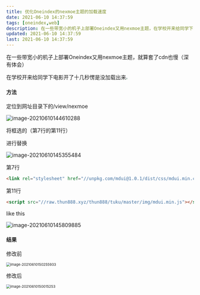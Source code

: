 ```yaml
---
title: 优化Oneindex的nexmoe主题的加载速度
date: 2021-06-10 14:37:59
tags: [oneindex,web]
description: 在一些带宽小的机子上部署Oneindex又用nexmoe主题，在学校开来给同学下电影开了十几秒愣是没加载出来
updated: 2021-06-10 14:37:59
last: 2021-06-10 14:37:59
---
```




在一些带宽小的机子上部署Oneindex又用nexmoe主题，就算套了cdn也慢（深有体会）

在学校开来给同学下电影开了十几秒愣是没加载出来<img src="https://raw.thun888.xyz/thun888/jian/master/coolapk_emotion_42_diaoxie.png" style="zoom:25%;" />

#### 方法

定位到网址目录下的/view/nexmoe

![image-20210610144610288](https://raw.thun888.xyz/thun888/tuku/master/img/20210610144611.png)

将框选的（第7行的第11行）

进行替换

![image-20210610145355484](https://raw.thun888.xyz/thun888/tuku/master/img/20210610145355.png)

第7行

```html
<link rel="stylesheet" href="//unpkg.com/mdui@1.0.1/dist/css/mdui.min.css">
```

第11行

```html
<script src="//raw.thun888.xyz/thun888/tuku/master/img/mdui.min.js"></script>
```

like this 

![image-20210610145809885](https://raw.thun888.xyz/thun888/tuku/master/img/20210610145809.png)

#### 结果

修改前

<img src="https://raw.thun888.xyz/thun888/tuku/master/img/20210610150256.png" alt="image-20210610150255933" style="zoom:67%;" />

修改后

<img src="https://raw.thun888.xyz/thun888/tuku/master/img/20210610150015.png" alt="image-20210610150015253" style="zoom:67%;" />

